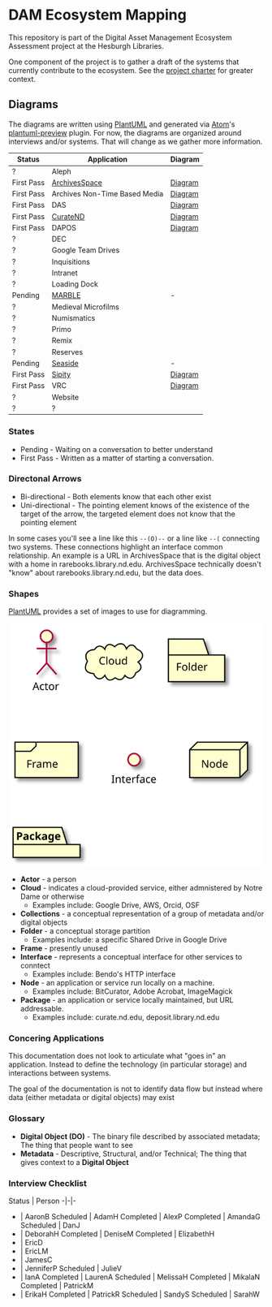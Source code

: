 # DAM Ecosystem Mapping

This repository is part of the Digital Asset Management Ecosystem Assessment project at the Hesburgh Libraries.

One component of the project is to gather a draft of the systems that currently contribute to the ecosystem. See the [project charter](https://docs.google.com/document/d/1Pw-cuIuwyovFWQ23uH896Hr0iefDRb7YE78aUl4h_wU/edit?usp=drive_web&ouid=103549390016362126215) for greater context.

## Diagrams

The diagrams are written using [PlantUML](http://plantuml.com) and generated via [Atom](https://atom.io)'s [plantuml-preview](https://github.com/peele/plantuml-preview) plugin. For now, the diagrams are organized around interviews and/or systems. That will change as we gather more information.

Status | Application | Diagram
-|-|-
? | Aleph   |
First Pass | [ArchivesSpace](http://archivesspace.library.nd.edu) | [Diagram](./plantuml/archivesspace.svg)
First Pass  | Archives Non-Time Based Media  | [Diagram](./plantuml/archives-non-time-based-media.svg)
First Pass | DAS   | [Diagram](./plantuml/das.svg)
First Pass | [CurateND](https://curate.nd.edu) | [Diagram](./plantuml/curate_nd.svg)
First Pass | DAPOS | [Diagram](./plantuml/dapos.svg)
? | DEC   |
? | Google Team Drives   |
? | Inquisitions   |
? | Intranet   |
? | Loading Dock   |
Pending | [MARBLE](https://marble.library.nd.edu) | -
? | Medieval Microfilms |
? | Numismatics   |
? | Primo   |
? | Remix   |
? | Reserves |
Pending | [Seaside](https://seaside.library.nd.edu) | -
First Pass | [Sipity](https://deposit.library.nd.edu) | [Diagram](./plantuml/sipity.svg)
First Pass | VRC   | [Diagram](./plantuml/vrc.svg)
? | Website   |
? | ?   |   |

### States

* Pending - Waiting on a conversation to better understand
* First Pass - Written as a matter of starting a conversation.

### Directonal Arrows

* Bi-directional - Both elements know that each other exist
* Uni-directional - The pointing element knows of the existence of the target of the arrow, the targeted element does not know that the pointing element

In some cases you'll see a line like this `--(O)--` or a line like `--(` connecting two systems. These connections highlight an interface common relationship. An example is a URL in ArchivesSpace that is the digital object with a home in rarebooks.library.nd.edu. ArchivesSpace technically doesn't "know" about rarebooks.library.nd.edu, but the data does.

### Shapes

[PlantUML](http://plantuml.com) provides a set of images to use for diagramming.

![Image legend (see below for descriptions and usage)](./images/icons.svg)

* **Actor** - a person
* **Cloud** - indicates a cloud-provided service, either admnistered by Notre Dame or otherwise
  - Examples include: Google Drive, AWS, Orcid, OSF
* **Collections** - a conceptual representation of a group of metadata and/or digital objects
* **Folder** - a conceptual storage partition
  - Examples include: a specific Shared Drive in Google Drive
* **Frame** - presently unused
* **Interface** - represents a conceptual interface for other services to conntect
  - Examples include: Bendo's HTTP interface
* **Node** - an application or service run locally on a machine.
  - Examples include: BitCurator, Adobe Acrobat, ImageMagick
* **Package** - an application or service locally maintained, but URL addressable.
  - Examples include: curate.nd.edu, deposit.library.nd.edu

### Concering Applications

This documentation does not look to articulate what "goes in" an application. Instead to define the technology (in particular storage) and interactions between systems.

The goal of the documentation is not to identify data flow but instead where data (either metadata or digital objects) may exist

### Glossary

* **Digital Object (DO)** - The binary file described by associated metadata; The thing that people want to see
* **Metadata** - Descriptive, Structural, and/or Technical; The thing that gives context to a **Digital Object**

### Interview Checklist

Status | Person
-|-|-
- | AaronB
Scheduled | AdamH
Completed | AlexP
Completed | AmandaG
Scheduled | DanJ
- | DeborahH
Completed | DeniseM
Completed | ElizabethH
- | EricD
- | EricLM
- | JamesC
- | JenniferP
Scheduled | JulieV
- | IanA
Completed | LaurenA
Scheduled | MelissaH
Completed | MikalaN
Completed | PatrickM
- | ErikaH
Completed | PatrickR
Scheduled | SandyS
Scheduled | SarahW
